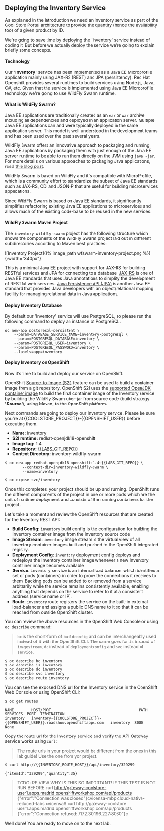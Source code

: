 ## Deploying the Inventory Service

As explained in the introduction we need an Inventory service as part of the Cool Store Portal architecture to provide the quantity (hence the availability too) of a given product by ID.

We're going to save time by deploying the 'inventory' service instead of coding it. But before we actually deploy the service we're going to explain briefly some concepts.

#### Technology

Our **'Inventory'** service has been implemented as a Java EE Microprofile application mainly using JAX-RS (REST) and JPA (persistency). Red Hat Openshift provides several runtimes to build services using Node.js, Java, C#, etc. Given that the service is implemented using Java EE Microprofile technology we're going to use  WildFly Swarm runtime. 

#### What is WildFly Swarm?

Java EE applications are traditionally created as an `ear` or `war` archive including all dependencies and deployed in an application server. Multiple Java EE applications can and were typically deployed in the same application server. This model is well understood in the development teams and has been used over the past several years.

WildFly Swarm offers an innovative approach to packaging and running Java EE applications by packaging them with just enough of the Java EE server runtime to be able to run them directly on the JVM using `java -jar`. For more details on various approaches to packaging Java 
applications, read [this blog post](https://developers.redhat.com/blog/2017/08/24/the-skinny-on-fat-thin-hollow-and-uber).

WildFly Swarm is based on WildFly and it's compatible with MicroProfile, which is a community effort to standardize the subset of Java EE standards such as JAX-RS, CDI and JSON-P that are useful for building microservices applications.

Since WildFly Swarm is based on Java EE standards, it significantly simplifies refactoring existing Java EE applications to microservices and allows much of the existing code-base to be reused in the new services.

#### WildFly Swarm Maven Project 

The `inventory-wildfly-swarm` project has the following structure which shows the components of the WildFly Swarm project laid out in different subdirectories according to Maven best practices:

![Inventory Project]({% image_path wfswarm-inventory-project.png %}){:width="340px"}

This is a minimal Java EE project with support for JAX-RS for building RESTful services and JPA for connecting to a database. [JAX-RS](https://docs.oracle.com/javaee/7/tutorial/jaxrs.htm) is one of Java EE standards that uses Java annotations to simplify the development of RESTful web services. [Java Persistence API (JPA)](https://docs.oracle.com/javaee/7/tutorial/partpersist.htm) is another Java EE standard that provides Java developers with an object/relational mapping facility for managing relational data in Java applications.

#### Deploy Inventory Database
By default our 'Inventory' service will use PostgreSQL, so please run the following command to deploy an instance of PostgreSQL.

~~~shell
oc new-app postgresql-persistent \
    --param=DATABASE_SERVICE_NAME=inventory-postgresql \
    --param=POSTGRESQL_DATABASE=inventory \
    --param=POSTGRESQL_USER=inventory \
    --param=POSTGRESQL_PASSWORD=inventory \
    --labels=app=inventory
~~~

#### Deploy Inventory on OpenShift

Now it’s time to build and deploy our service on OpenShift. 

OpenShift [Source-to-Image (S2I)]({{OPENSHIFT_DOCS_BASE}}/architecture/core_concepts/builds_and_image_streams.html#source-build) 
feature can be used to build a container image from a git repository. OpenShift S2I uses the [supported OpenJDK container image](https://access.redhat.com/documentation/en-us/red_hat_jboss_middleware_for_openshift/3/html/red_hat_java_s2i_for_openshift) to build the final container image of the 
Inventory service by building the WildFly Swam uber-jar from source code (build strategy **'Source'**), using Maven, to the OpenShift platform.

Next commands are going to deploy our Inventory service. Please be sure you're at {{COOLSTORE_PROJECT}}-{{OPENSHIFT_USER}} before executing them.

* **Name:** inventory
* **S2I runtime:** redhat-openjdk18-openshift
* **Image tag:** 1.4
* **Repository:** {{LABS_GIT_REPO}}
* **Context Directory:** inventory-wildfly-swarm

~~~shell
$ oc new-app redhat-openjdk18-openshift:1.4~{{LABS_GIT_REPO}} \
        --context-dir=inventory-wildfly-swarm \
        --name=inventory

$ oc expose svc/inventory
~~~

Once this completes, your project should be up and running. OpenShift runs the different components of the project in one or more pods which are the unit of runtime deployment and consists of the running 
containers for the project. 

Let's take a moment and review the OpenShift resources that are created for the Inventory REST API:

* **Build Config**: `inventory` build config is the configuration for building the Inventory container image from the inventory source code
* **Image Stream**: `inventory` image stream is the virtual view of all inventory container images built and pushed to the OpenShift integrated registry.
* **Deployment Config**: `inventory` deployment config deploys and redeploys the Inventory container image whenever a new Inventory container image becomes available
* **Service**: `inventory` service is an internal load balancer which identifies a set of pods (containers) in order to proxy the connections it receives to them. Backing pods can be added to or removed from a service arbitrarily while the service remains consistently available, 
enabling anything that depends on the service to refer to it at a consistent address (service name or IP).
* **Route**: `inventory` route registers the service on the built-in external load-balancer and assigns a public DNS name to it so that it can be reached from outside OpenShift cluster.

You can review the above resources in the OpenShift Web Console or using `oc describe` command:

> `bc` is the short-form of `buildconfig` and can be interchangeably used 
> instead of it with the OpenShift CLI. The same goes for `is` instead 
> of `imagestream`, `dc` instead of `deploymentconfig` and `svc` instead of `service`.

~~~shell
$ oc describe bc inventory
$ oc describe is inventory
$ oc describe dc inventory
$ oc describe svc inventory
$ oc describe route inventory
~~~

You can see the exposed DNS url for the Inventory service in the OpenShift Web Console or using OpenShift CLI:

~~~shell
$ oc get routes

NAME        HOST/PORT                                        PATH       SERVICES  PORT  TERMINATION   
inventory   inventory-{{COOLSTORE_PROJECT}}-{{OPENSHIFT_USER}}.roadshow.openshiftapps.com   inventory  8080            None
~~~

Copy the route url for the Inventory service and verify the API Gateway service works using `curl`:

> The route urls in your project would be different from the ones in this lab guide! Use the one from yor project.

~~~shell
$ curl http://{{INVENTORY_ROUTE_HOST}}/api/inventory/329299

{"itemId":"329299","quantity":35}
~~~

> TODO: RE	VIEW WHY IS THIS SO IMPORTANT! IF THIS TEST IS NOT RUN BEFORE  curl http://gateway-coolstore-user1.apps.madrid.openshiftworkshop.com/api/products {"error":"Connection was closed"}cvicensa-mbp:cloud-native-reduced-labs cvicensa$ curl http://gateway-coolstore user1.apps.madrid.openshiftworkshop.com/api/products {"error":"Connection refused: /172.30.196.227:8080"}c

Well done! You are ready to move on to the next lab.
